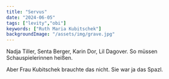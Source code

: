 ```yaml
---
title: "Servus"
date: "2024-06-05"
tags: ["levity","obi"]
keywords: ["Ruth Maria Kubitschek"]
backgroundImage: "/assets/img/grave.jpg"
---
```

Nadja Tiller, Senta Berger, Karin Dor, Lil Dagover. So müssen Schauspielerinnen heißen.

Aber Frau Kubitschek brauchte das nicht. Sie war ja das Spazl.